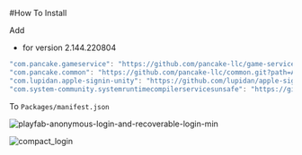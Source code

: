 #How To Install

Add 

- for version 2.144.220804
```csharp
"com.pancake.gameservice": "https://github.com/pancake-llc/game-service.git?path=Assets/_Root#2.144.220804",
"com.pancake.common": "https://github.com/pancake-llc/common.git?path=Assets/_Root#1.2.6",
"com.lupidan.apple-signin-unity": "https://github.com/lupidan/apple-signin-unity.git#v1.4.2",
"com.system-community.systemruntimecompilerservicesunsafe": "https://github.com/system-community/SystemRuntimeCompilerServicesUnsafe.git?path=Assets/_Root#4.5.3",
```

To `Packages/manifest.json`


![playfab-anonymous-login-and-recoverable-login-min](https://user-images.githubusercontent.com/44673303/166100604-75c5949d-8c71-4b67-abbc-eb752ec51bfa.png)

![compact_login](https://user-images.githubusercontent.com/44673303/166114223-13fb92e7-00cc-4947-b33f-50f54acf2270.png)
